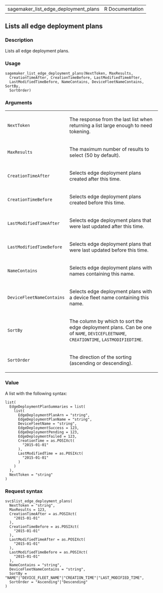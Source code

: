 <table style="width: 100%;">
<tbody>
<tr class="odd">
<td>sagemaker_list_edge_deployment_plans</td>
<td style="text-align: right;">R Documentation</td>
</tr>
</tbody>
</table>

## Lists all edge deployment plans

### Description

Lists all edge deployment plans.

### Usage

    sagemaker_list_edge_deployment_plans(NextToken, MaxResults,
      CreationTimeAfter, CreationTimeBefore, LastModifiedTimeAfter,
      LastModifiedTimeBefore, NameContains, DeviceFleetNameContains, SortBy,
      SortOrder)

### Arguments

<table>
<colgroup>
<col style="width: 35%" />
<col style="width: 65%" />
</colgroup>
<tbody>
<tr class="odd">
<td><code
id="sagemaker_list_edge_deployment_plans_:_NextToken">NextToken</code></td>
<td><p>The response from the last list when returning a list large
enough to need tokening.</p></td>
</tr>
<tr class="even">
<td><code
id="sagemaker_list_edge_deployment_plans_:_MaxResults">MaxResults</code></td>
<td><p>The maximum number of results to select (50 by default).</p></td>
</tr>
<tr class="odd">
<td><code
id="sagemaker_list_edge_deployment_plans_:_CreationTimeAfter">CreationTimeAfter</code></td>
<td><p>Selects edge deployment plans created after this time.</p></td>
</tr>
<tr class="even">
<td><code
id="sagemaker_list_edge_deployment_plans_:_CreationTimeBefore">CreationTimeBefore</code></td>
<td><p>Selects edge deployment plans created before this time.</p></td>
</tr>
<tr class="odd">
<td><code
id="sagemaker_list_edge_deployment_plans_:_LastModifiedTimeAfter">LastModifiedTimeAfter</code></td>
<td><p>Selects edge deployment plans that were last updated after this
time.</p></td>
</tr>
<tr class="even">
<td><code
id="sagemaker_list_edge_deployment_plans_:_LastModifiedTimeBefore">LastModifiedTimeBefore</code></td>
<td><p>Selects edge deployment plans that were last updated before this
time.</p></td>
</tr>
<tr class="odd">
<td><code
id="sagemaker_list_edge_deployment_plans_:_NameContains">NameContains</code></td>
<td><p>Selects edge deployment plans with names containing this
name.</p></td>
</tr>
<tr class="even">
<td><code
id="sagemaker_list_edge_deployment_plans_:_DeviceFleetNameContains">DeviceFleetNameContains</code></td>
<td><p>Selects edge deployment plans with a device fleet name containing
this name.</p></td>
</tr>
<tr class="odd">
<td><code
id="sagemaker_list_edge_deployment_plans_:_SortBy">SortBy</code></td>
<td><p>The column by which to sort the edge deployment plans. Can be one
of <code>NAME</code>, <code>DEVICEFLEETNAME</code>,
<code>CREATIONTIME</code>, <code>LASTMODIFIEDTIME</code>.</p></td>
</tr>
<tr class="even">
<td><code
id="sagemaker_list_edge_deployment_plans_:_SortOrder">SortOrder</code></td>
<td><p>The direction of the sorting (ascending or descending).</p></td>
</tr>
</tbody>
</table>

### Value

A list with the following syntax:

    list(
      EdgeDeploymentPlanSummaries = list(
        list(
          EdgeDeploymentPlanArn = "string",
          EdgeDeploymentPlanName = "string",
          DeviceFleetName = "string",
          EdgeDeploymentSuccess = 123,
          EdgeDeploymentPending = 123,
          EdgeDeploymentFailed = 123,
          CreationTime = as.POSIXct(
            "2015-01-01"
          ),
          LastModifiedTime = as.POSIXct(
            "2015-01-01"
          )
        )
      ),
      NextToken = "string"
    )

### Request syntax

    svc$list_edge_deployment_plans(
      NextToken = "string",
      MaxResults = 123,
      CreationTimeAfter = as.POSIXct(
        "2015-01-01"
      ),
      CreationTimeBefore = as.POSIXct(
        "2015-01-01"
      ),
      LastModifiedTimeAfter = as.POSIXct(
        "2015-01-01"
      ),
      LastModifiedTimeBefore = as.POSIXct(
        "2015-01-01"
      ),
      NameContains = "string",
      DeviceFleetNameContains = "string",
      SortBy = "NAME"|"DEVICE_FLEET_NAME"|"CREATION_TIME"|"LAST_MODIFIED_TIME",
      SortOrder = "Ascending"|"Descending"
    )
